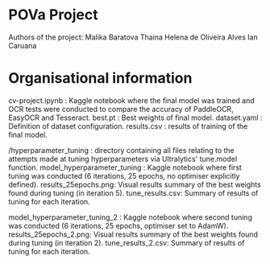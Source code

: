 # POVa Project
Authors of the project:
Malika Baratova
Thaina Helena de Oliveira Alves
Ian Caruana 

# Organisational information
cv-project.ipynb : Kaggle notebook where the final model was trained and OCR tests were conducted to compare the accuracy of PaddleOCR, EasyOCR and Tesseract.
best.pt : Best weights of final model.
dataset.yaml : Definition of dataset configuration.
results.csv : results of training of the final model.

/hyperparameter_tuning : directory containing all files relating to the attempts made at tuning hyperparameters via Ultralytics' tune.model function.
model_hyperparameter_tuning : Kaggle notebook where first tuning was conducted (6 iterations, 25 epochs, no optimiser explicitly defined).
results_25epochs.png: Visual results summary of the best weights found during tuning (in iteration 5).
tune_results.csv: Summary of results of tuning for each iteration.

model_hyperparameter_tuning_2 : Kaggle notebook where second tuning was conducted (6 iterations, 25 epochs, optimiser set to AdamW).
results_25epochs_2.png: Visual results summary of the best weights found during tuning (in iteration 2).
tune_results_2.csv: Summary of results of tuning for each iteration.
